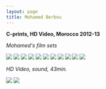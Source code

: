 ```yaml
---
layout: page
title: Mohamed Berbou
---
```


**C-prints, HD Video, Morocco 2012-13**

_Mohamed's film sets_

<img src="/public/altar de mohamed.jpg">

<img src="/public/mohamed berbou.jpg">

<img src="/public/nat morta mhmed copy.jpg">

<img src="/public/Muro mohamed 6x6.jpg">

<img src="/public/grafiti.jpg">

<img src="/public/monte propriedade-1.jpg">

<img src="/public/2017 please.jpg">

<img src="/public/ladroes de rua2.jpg">

<img src="/public/rei palmeira.jpg">

<img src="/public/casas fantasma maroc.jpg">

<img src="/public/grafiti.jpg">

_HD Video, sound, 43min._

<img src="/public/mirari frames1.jpg">

<img src="/public/mirari frames2.jpg">
